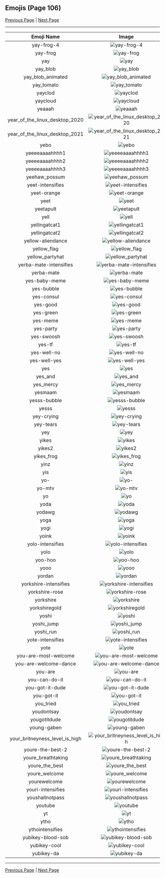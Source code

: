 
## Emojis (Page 106)

[Previous Page](/docs/hashicorp/page-w-0105.md)
  | [Next Page](/docs/hashicorp/page-y-0107.md)

<hr />

|Emoji Name|Image|
| :-: | :-: |
|yay-frog-4| ![yay-frog-4](/emojis/hashicorp/yay-frog-4.gif)|
|yay-frog| ![yay-frog](/emojis/hashicorp/yay-frog.gif)|
|yay| ![yay](/emojis/hashicorp/yay.gif)|
|yay_blob| ![yay_blob](/emojis/hashicorp/yay_blob.png)|
|yay_blob_animated| ![yay_blob_animated](/emojis/hashicorp/yay_blob_animated.gif)|
|yay_tomato| ![yay_tomato](/emojis/hashicorp/yay_tomato.gif)|
|yayclod| ![yayclod](/emojis/hashicorp/yayclod.png)|
|yaycloud| ![yaycloud](/emojis/hashicorp/yaycloud.png)|
|yeaaah| ![yeaaah](/emojis/hashicorp/yeaaah.gif)|
|year_of_the_linux_desktop_2020| ![year_of_the_linux_desktop_2020](/emojis/hashicorp/year_of_the_linux_desktop_2020.png)|
|year_of_the_linux_desktop_2021| ![year_of_the_linux_desktop_2021](/emojis/hashicorp/year_of_the_linux_desktop_2021.png)|
|yebo| ![yebo](/emojis/hashicorp/yebo.png)|
|yeeeeaaaahhhh1| ![yeeeeaaaahhhh1](/emojis/hashicorp/yeeeeaaaahhhh1.png)|
|yeeeeaaaahhhh2| ![yeeeeaaaahhhh2](/emojis/hashicorp/yeeeeaaaahhhh2.png)|
|yeeeeaaaahhhh3| ![yeeeeaaaahhhh3](/emojis/hashicorp/yeeeeaaaahhhh3.png)|
|yeehaw_possum| ![yeehaw_possum](/emojis/hashicorp/yeehaw_possum.png)|
|yeet-intensifies| ![yeet-intensifies](/emojis/hashicorp/yeet-intensifies.gif)|
|yeet-orange| ![yeet-orange](/emojis/hashicorp/yeet-orange.png)|
|yeet| ![yeet](/emojis/hashicorp/yeet.png)|
|yeetapult| ![yeetapult](/emojis/hashicorp/yeetapult.gif)|
|yell| ![yell](/emojis/hashicorp/yell.png)|
|yellingatcat1| ![yellingatcat1](/emojis/hashicorp/yellingatcat1.png)|
|yellingatcat2| ![yellingatcat2](/emojis/hashicorp/yellingatcat2.png)|
|yellow-aliendance| ![yellow-aliendance](/emojis/hashicorp/yellow-aliendance.gif)|
|yellow_flag| ![yellow_flag](/emojis/hashicorp/yellow_flag.png)|
|yellow_partyhat| ![yellow_partyhat](/emojis/hashicorp/yellow_partyhat.png)|
|yerba-mate-intensifies| ![yerba-mate-intensifies](/emojis/hashicorp/yerba-mate-intensifies.gif)|
|yerba-mate| ![yerba-mate](/emojis/hashicorp/yerba-mate.png)|
|yes-baby-meme| ![yes-baby-meme](/emojis/hashicorp/yes-baby-meme.jpg)|
|yes-bubble| ![yes-bubble](/emojis/hashicorp/yes-bubble.gif)|
|yes-consul| ![yes-consul](/emojis/hashicorp/yes-consul.png)|
|yes-good| ![yes-good](/emojis/hashicorp/yes-good.gif)|
|yes-green| ![yes-green](/emojis/hashicorp/yes-green.png)|
|yes-meme| ![yes-meme](/emojis/hashicorp/yes-meme.jpg)|
|yes-party| ![yes-party](/emojis/hashicorp/yes-party.gif)|
|yes-swoosh| ![yes-swoosh](/emojis/hashicorp/yes-swoosh.png)|
|yes-tf| ![yes-tf](/emojis/hashicorp/yes-tf.png)|
|yes-well-no| ![yes-well-no](/emojis/hashicorp/yes-well-no.png)|
|yes-well-yes| ![yes-well-yes](/emojis/hashicorp/yes-well-yes.png)|
|yes| ![yes](/emojis/hashicorp/yes.png)|
|yes_and| ![yes_and](/emojis/hashicorp/yes_and.png)|
|yes_mercy| ![yes_mercy](/emojis/hashicorp/yes_mercy.gif)|
|yesmaam| ![yesmaam](/emojis/hashicorp/yesmaam.jpg)|
|yesss-bubble| ![yesss-bubble](/emojis/hashicorp/yesss-bubble.gif)|
|yesss| ![yesss](/emojis/hashicorp/yesss.gif)|
|yey-crying| ![yey-crying](/emojis/hashicorp/yey-crying.png)|
|yey-tears| ![yey-tears](/emojis/hashicorp/yey-tears.png)|
|yey| ![yey](/emojis/hashicorp/yey.png)|
|yikes| ![yikes](/emojis/hashicorp/yikes.gif)|
|yikes2| ![yikes2](/emojis/hashicorp/yikes2.png)|
|yikes_frog| ![yikes_frog](/emojis/hashicorp/yikes_frog.png)|
|yinz| ![yinz](/emojis/hashicorp/yinz.png)|
|yis| ![yis](/emojis/hashicorp/yis.png)|
|yo-| ![yo-](/emojis/hashicorp/yo-.jpg)|
|yo-mtv| ![yo-mtv](/emojis/hashicorp/yo-mtv.jpg)|
|yo| ![yo](/emojis/hashicorp/yo.png)|
|yoda| ![yoda](/emojis/hashicorp/yoda.gif)|
|yodawg| ![yodawg](/emojis/hashicorp/yodawg.jpg)|
|yoga| ![yoga](/emojis/hashicorp/yoga.gif)|
|yogi| ![yogi](/emojis/hashicorp/yogi.png)|
|yoink| ![yoink](/emojis/hashicorp/yoink.gif)|
|yolo-intensifies| ![yolo-intensifies](/emojis/hashicorp/yolo-intensifies.gif)|
|yolo| ![yolo](/emojis/hashicorp/yolo.png)|
|yoo-hoo| ![yoo-hoo](/emojis/hashicorp/yoo-hoo.png)|
|yooo| ![yooo](/emojis/hashicorp/yooo.jpg)|
|yordan| ![yordan](/emojis/hashicorp/yordan.jpg)|
|yorkshire-intensifies| ![yorkshire-intensifies](/emojis/hashicorp/yorkshire-intensifies.gif)|
|yorkshire-rose| ![yorkshire-rose](/emojis/hashicorp/yorkshire-rose.png)|
|yorkshire| ![yorkshire](/emojis/hashicorp/yorkshire.png)|
|yorkshiregold| ![yorkshiregold](/emojis/hashicorp/yorkshiregold.png)|
|yoshi| ![yoshi](/emojis/hashicorp/yoshi.gif)|
|yoshi_jump| ![yoshi_jump](/emojis/hashicorp/yoshi_jump.gif)|
|yoshi_run| ![yoshi_run](/emojis/hashicorp/yoshi_run.gif)|
|yote-intensifies| ![yote-intensifies](/emojis/hashicorp/yote-intensifies.gif)|
|yote| ![yote](/emojis/hashicorp/yote.png)|
|you-are-most-welcome| ![you-are-most-welcome](/emojis/hashicorp/you-are-most-welcome.png)|
|you-are-welcome-dance| ![you-are-welcome-dance](/emojis/hashicorp/you-are-welcome-dance.gif)|
|you-are| ![you-are](/emojis/hashicorp/you-are.png)|
|you-can-do-it| ![you-can-do-it](/emojis/hashicorp/you-can-do-it.png)|
|you-got-it-dude| ![you-got-it-dude](/emojis/hashicorp/you-got-it-dude.png)|
|you-got-it| ![you-got-it](/emojis/hashicorp/you-got-it.png)|
|you_tried| ![you_tried](/emojis/hashicorp/you_tried.png)|
|youdontsay| ![youdontsay](/emojis/hashicorp/youdontsay.png)|
|yougotitdude| ![yougotitdude](/emojis/hashicorp/yougotitdude.gif)|
|young-gaben| ![young-gaben](/emojis/hashicorp/young-gaben.png)|
|your_britneyness_level_is_high| ![your_britneyness_level_is_high](/emojis/hashicorp/your_britneyness_level_is_high.jpg)|
|youre-the-best-2| ![youre-the-best-2](/emojis/hashicorp/youre-the-best-2.gif)|
|youre_breathtaking| ![youre_breathtaking](/emojis/hashicorp/youre_breathtaking.png)|
|youre_the_best| ![youre_the_best](/emojis/hashicorp/youre_the_best.gif)|
|youre_welcome| ![youre_welcome](/emojis/hashicorp/youre_welcome.gif)|
|yourewelcome| ![yourewelcome](/emojis/hashicorp/yourewelcome.jpg)|
|youri-intensifies| ![youri-intensifies](/emojis/hashicorp/youri-intensifies.gif)|
|youshallnotpass| ![youshallnotpass](/emojis/hashicorp/youshallnotpass.jpg)|
|youtube| ![youtube](/emojis/hashicorp/youtube.png)|
|yt| ![yt](/emojis/hashicorp/yt.png)|
|ytho| ![ytho](/emojis/hashicorp/ytho.gif)|
|ythointensifies| ![ythointensifies](/emojis/hashicorp/ythointensifies.gif)|
|yubikey-blood-sob| ![yubikey-blood-sob](/emojis/hashicorp/yubikey-blood-sob.png)|
|yubikey-cool| ![yubikey-cool](/emojis/hashicorp/yubikey-cool.png)|
|yubikey-da| ![yubikey-da](/emojis/hashicorp/yubikey-da.png)|

<hr/>

[Previous Page](/docs/hashicorp/page-w-0105.md)
  | [Next Page](/docs/hashicorp/page-y-0107.md)